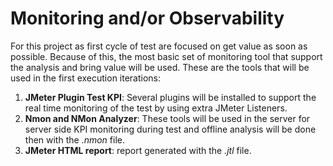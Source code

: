# Monitoring and/or Observability

For this project as first cycle of test are focused on get value as soon as possible. Because of this, the most basic set of monitoring tool that support the analysis and bring value will be used. These are the tools that will be used in the first execution iterations:

1. **JMeter Plugin Test KPI**: Several plugins will be installed to support the real time monitoring of the test by using extra JMeter Listeners.
2. **Nmon and NMon Analyzer**: These tools will be used in the server for server side KPI monitoring during test and offline analysis will be done then with the *.nmon* file.
3. **JMeter HTML report**: report generated with the *.jtl* file.
